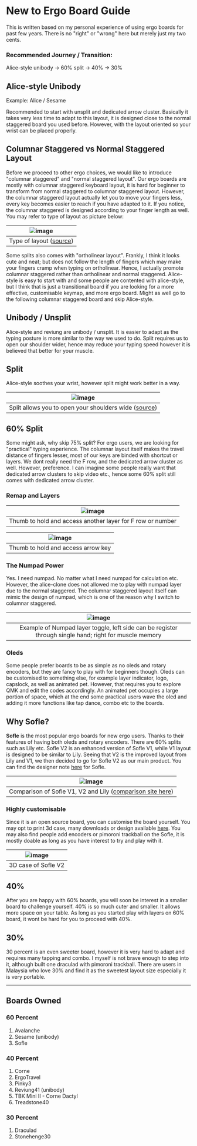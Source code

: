 # New to Ergo Board Guide

This is written based on my personal experience of using ergo boards for past few years. There is no "right" or "wrong" here but merely just my two cents.

### **Recommended Journey / Transition:**

Alice-style unibody -> 60% split -> 40% -> 30%

## Alice-style Unibody 
Example: Alice / Sesame

Recommended to start with unsplit and dedicated arrow cluster. Basically it takes very less time to adapt to this layout, it is designed close to the normal staggered board you used before. However, with the layout oriented so your wrist can be placed properly. 


## Columnar Staggered vs Normal Staggered Layout

Before we proceed to other ergo choices, we would like to introduce "columnar staggered" and "normal staggered layout". Our ergo boards are mostly with columnar staggered keyboard layout, it is hard for beginner to transform from normal staggered to columnar staggered layout. However, the columnar staggered layout actually let you to move your fingers less, every key becomes easier to reach if you have adapted to it. If you notice, the columnar staggered is designed according to your finger length as well. You may refer to type of layout as picture below:

|![image](https://user-images.githubusercontent.com/79617315/158500173-1bc7953d-ea5c-4ba7-9908-6edb013a336e.png)|
|:--:|
| Type of layout ([source](https://deskthority.net/wiki/Staggering))

Some splits also comes with "ortholinear layout". Frankly, I think it looks cute and neat; but does not follow the length of fingers which may make your fingers cramp when typing on ortholinear. Hence, I actually promote columnar staggered rather than ortholinear and normal staggered. Alice-style is easy to start with and some people are contented with alice-style, but I think that is just a transitional board if you are looking for a more effective, customisable keymap, and more ergo board. Might as well go to the following columnar staggered board and skip Alice-style.

## Unibody / Unsplit
Alice-style and reviung are unibody / unsplit. It is easier to adapt as the typing posture is more similar to the way we used to do. Split requires us to open our shoulder wider, hence may reduce your typing speed however it is believed that better for your muscle. 

## Split
Alice-style soothes your wrist, however split might work better in a way. 

|![image](https://user-images.githubusercontent.com/79617315/158502558-65431359-d110-47e9-be5b-89fd289f5c14.png)|
|:--:|
|Split allows you to open your shoulders wide ([source](https://ergodox-ez.com/pages/getting-started))|

## 60% Split
Some might ask, why skip 75% split? For ergo users, we are looking for "practical" typing experience. The columnar layout itself makes the travel distance of fingers lesser, most of our keys are binded with shortcut or layers. We dont really need the F row, and the dedicated arrow cluster as well. However, preference. I can imagine some people really want that dedicated arrow clusters to skip video etc., hence some 60% split still comes with dedicated arrow cluster. 

### Remap and Layers

|![image](https://user-images.githubusercontent.com/79617315/158510903-39d9afd8-0e56-487c-8898-d6ba21c6156a.png)|
|:--:|
| Thumb to hold and access another layer for F row or number |

|![image](https://user-images.githubusercontent.com/79617315/158510952-0fa7a6d8-cac9-4625-8411-a8153f349c42.png)|
|:--:|
| Thumb to hold and access arrow key |

### The Numpad Power
Yes. I need numpad. No matter what I need numpad for calculation etc. However, the alice-clone does not allowed me to play with numpad layer due to the normal staggered. The columnar staggered layout itself can mimic the design of numpad, which is one of the reason why I switch to columnar staggered. 

|![image](https://user-images.githubusercontent.com/79617315/158506903-ffb8da25-c0ab-443b-90e1-0fdc696d40ba.png)|
|:--:|
| Example of Numpad layer toggle, left side can be register through single hand; right for muscle memory |

### Oleds
Some people prefer boards to be as simple as no oleds and rotary encoders, but they are fancy to play with for beginners though. Oleds can be customised to something else, for example layer indicator, logo, capslock, as well as animated pet. However, that requires you to explore QMK and edit the codes accordingly. An animated pet occupies a large portion of space, which at the end some practical users wave the oled and adding it more functions like tap dance, combo etc to the boards. 

## Why Sofle? 
**Sofle** is the most popular ergo boards for new ergo users. Thanks to their features of having both oleds and rotary encoders. There are 60% splits such as Lily etc. Sofle V2 is an enhanced version of Sofle V1, while V1 layout is designed to be similar to Lily. Seeing that V2 is the improved layout from Lily and V1, we then decided to go for Sofle V2 as our main product. You can find the designer note [here](https://josef-adamcik.cz/electronics/soflekeyboard-evolving.html) for Sofle.

|![image](https://user-images.githubusercontent.com/79617315/158503123-0615f927-95e6-4ca3-b5a8-33e1a971456d.png)|
|:--:|
| Comparison of Sofle V1, V2 and Lily ([comparison site here](https://compare.splitkb.com/))|

### Highly customisable 
Since it is an open source board, you can customise the board yourself. You may opt to print 3d case, many downloads or design available [here](https://www.thingiverse.com/search?q=sofle+v2&type=things&sort=relevant). You may also find people add encoders or pimoroni trackball on the Sofle, it is mostly doable as long as you have interest to try and play with it. 

|![image](https://user-images.githubusercontent.com/79617315/158503794-2004b18d-05b4-4364-bfa7-c3b16707c6ce.png)|
|:--:|
|3D case of Sofle V2 |


## 40% 
After you are happy with 60% boards, you will soon be interest in a smaller board to challenge yourself. 40% is so much cuter and smaller. It allows more space on your table. As long as you started play with layers on 60% board, it wont be hard for you to proceed with 40%. 

## 30% 
30 percent is an even sweeter board, however it is very hard to adapt and requires many tapping and combo. I myself is not brave enough to step into it, although built one draculad with pimoroni trackball. There are users in Malaysia who love 30% and find it as the sweetest layout size especially it is very portable. 

---

## Boards Owned

### 60 Percent
1. Avalanche 
2. Sesame (unibody)
3. Sofle 

### 40 Percent
1. Corne
2. ErgoTravel
3. Pinky3
4. Reviung41 (unibody)
5. TBK Mini II - Corne Dactyl
6. Treadstone40

### 30 Percent
1. Draculad
2. Stonehenge30

